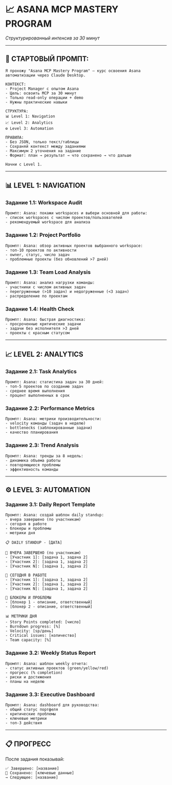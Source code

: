 # 📈 ASANA MCP MASTERY PROGRAM
*Структурированный интенсив за 30 минут*

---

## 🚀 СТАРТОВЫЙ ПРОМПТ:

```
Я прохожу "Asana MCP Mastery Program" — курс освоения Asana автоматизации через Claude Desktop.

КОНТЕКСТ:
- Project Manager с опытом Asana
- Цель: освоить MCP за 30 минут
- Только read-only операции + demo
- Нужны практические навыки

СТРУКТУРА:
📊 Level 1: Navigation
📈 Level 2: Analytics  
⚙️ Level 3: Automation

ПРАВИЛА:
- Без JSON, только текст/таблицы
- Сохраняй контекст между заданиями
- Максимум 2 уточнения на задание
- Формат: план → результат → что сохранено → что дальше

Начни с Level 1.
```

---

## 📊 LEVEL 1: NAVIGATION

### Задание 1.1: Workspace Audit
```
Промпт: Asana: покажи workspaces и выбери основной для работы:
- список workspaces с числом проектов/пользователей
- рекомендуемый workspace для анализа
```

### Задание 1.2: Project Portfolio  
```
Промпт: Asana: обзор активных проектов выбранного workspace:
- топ-10 проектов по активности
- owner, статус, число задач
- проблемные проекты (без обновлений >7 дней)
```

### Задание 1.3: Team Load Analysis 
```
Промпт: Asana: анализ нагрузки команды:
- участники с числом активных задач
- перегруженные (>10 задач) и недогруженные (<3 задач)
- распределение по проектам
```

### Задание 1.4: Health Check 
```
Промпт: Asana: быстрая диагностика:
- просроченные критические задачи
- задачи без исполнителя >3 дней  
- проекты с красным статусом
```

---

## 📈 LEVEL 2: ANALYTICS

### Задание 2.1: Task Analytics 
```
Промпт: Asana: статистика задач за 30 дней:
- топ-5 проектов по созданию задач
- среднее время выполнения
- процент выполненных в срок
```

### Задание 2.2: Performance Metrics
```
Промпт: Asana: метрики производительности:
- velocity команды (задач в неделю)
- bottlenecks (заблокированные задачи)
- качество планирования
```

### Задание 2.3: Trend Analysis 
```
Промпт: Asana: тренды за 8 недель:
- динамика объема работы
- повторяющиеся проблемы
- эффективность команды
```

---

## ⚙️ LEVEL 3: AUTOMATION

### Задание 3.1: Daily Report Template 
```
Промпт: Asana: создай шаблон daily standup:
- вчера завершено (по участникам)
- сегодня в работе
- блокеры и проблемы
- метрики дня
```

```
📋 DAILY STANDUP - [ДАТА]

🔸 ВЧЕРА ЗАВЕРШЕНО (по участникам)
- [Участник 1]: [задача 1, задача 2]
- [Участник 2]: [задача 1, задача 2]  
- [Участник N]: [задача 1, задача 2]

🔸 СЕГОДНЯ В РАБОТЕ
- [Участник 1]: [задача 1, задача 2]
- [Участник 2]: [задача 1, задача 2]
- [Участник N]: [задача 1, задача 2]

🚫 БЛОКЕРЫ И ПРОБЛЕМЫ  
- [блокер 1 - описание, ответственный]
- [блокер 2 - описание, ответственный]

📊 МЕТРИКИ ДНЯ
- Story Points completed: [число]
- Burndown progress: [%]
- Velocity: [sp/день] 
- Critical issues: [количество]
- Team capacity: [%]
```

### Задание 3.2: Weekly Status Report 
```
Промпт: Asana: шаблон weekly отчета:
- статус активных проектов (green/yellow/red)
- прогресс (% completion)
- риски и достижения
- планы на неделю
```

### Задание 3.3: Executive Dashboard 
```
Промпт: Asana: dashboard для руководства:
- общий статус портфеля
- критические проблемы
- ключевые метрики
- топ-3 действия
```

---

## 📋 ПРОГРЕСС

После задания показывай:
```
✅ Завершено: [название]
🧠 Сохранено: [ключевые данные]
→ Следующее: [название]
```